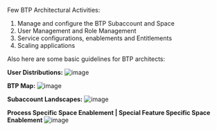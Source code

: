 Few BTP Architectural Activities:

1. Manage and configure the BTP Subaccount and Space
2. User Management and Role Management
3. Service configurations, enablements and Entitlements
4. Scaling applications

Also here are some basic guidelines for BTP architects:

**User Distributions:**
![image](https://github.com/sabarna17/btp-basics/assets/39834671/68900253-af92-4d77-815d-1b26c0bba4b1)

**BTP Map:**
![image](https://github.com/sabarna17/btp-basics/assets/39834671/ad22c04e-c60f-4a8c-b039-be5cb87f7896)

**Subaccount Landscapes:** 
![image](https://github.com/sabarna17/btp-basics/assets/39834671/24ab94c5-7e7a-4c18-9d93-90e86287fd4e)

**Process Specific Space Enablement | Special Feature Specific Space Enablement**
![image](https://github.com/sabarna17/btp-basics/assets/39834671/af509bac-8aec-4de6-9942-0bcabd299028)

